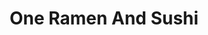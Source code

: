 ---
layout: place
title: One Ramen And Sushi
permalink: /massachusetts/cambridge/one-ramen-and-sushi.html
stateAbbr: MA
stateName: Massachusetts
cityName: Cambridge
seo:
  type: restaurant
  links: http://oneramensushi.com/
place_id: ChIJMTKDQT5344kRdia0GkUoJto
photos:
  - name: >-
      places/ChIJMTKDQT5344kRdia0GkUoJto/photos/AeeoHcIl9SyE0LQkeZsA_1OyiDWzQa9FaoFPsGTrtRzaw5N-Opwsy7BGIgqRaq1EsMABCxMCf6n0UHWZkD-h-rguU9ZbLXaqNgfXML5_swik_j81sBbxX3IkeFFD0HZfKpr1zHe4cLvFNiQ_19bOO5JBoxOpuJbwUhawlb5Ke0xyn2UeudS8bcClfmZ1cIGOIjD7i44ucxRJ6LbPoSRaO7uuHx-hTc1_Atmva6Au1AzHHbSrFByTAEiLGMP9aiSEkkTx9XU0t4ar0EqVdWGp-xGio74631Mocge5FyB5QgFMEpNjiA
    widthPx: 3024
    heightPx: 4032
    authorAttributions:
      - displayName: One Ramen And Sushi
        uri: https://maps.google.com/maps/contrib/118292689264194968125
        photoUri: >-
          https://lh3.googleusercontent.com/a-/ALV-UjUWXTQQ5Xck_Cjb_dy5IEoYt-hsh9L0RefhKACG6iuZzCi0258=s100-p-k-no-mo
    flagContentUri: >-
      https://www.google.com/local/imagery/report/?cb_client=maps_api_places.places_api&image_key=!1e10!2sAF1QipOl7UxuL7go5iMViPNQ65V7BZw_1sTWbYGIL7VB&hl=en-US
    googleMapsUri: >-
      https://www.google.com/maps/place//data=!3m4!1e2!3m2!1sAF1QipOl7UxuL7go5iMViPNQ65V7BZw_1sTWbYGIL7VB!2e10!4m2!3m1!1s0x89e3773e41833231:0xda2628451ab42676
  - name: >-
      places/ChIJMTKDQT5344kRdia0GkUoJto/photos/AeeoHcImGve3-yE6uSMPXd_54Nclsgr6-sMYuUSwwBicLYjJ2mLEL2ssx5GadLT0Dq61M8_p3r8zbI3DOnLyCXZg_DuzhebRlp8huo1Dz7bABJhmAXwMTyKWqrbdRIkCIBELnIQOmNxVBrDLfp2KG-ZApO0xY44Z-vEB8ZtWaqAvAz0y76WVgMNNXtUiLn_HCYzr4KSpSegV9F3T0osCHTA4hNNcAmVC4MZgN6S7AVU1ZHFhKJIz8QvOvIDR3nuNuv3buP8BH3FT8cCgWu8cgoumibgyf4HZlhJ4GEgyeM6vUQoyTw
    widthPx: 1440
    heightPx: 1152
    authorAttributions:
      - displayName: One Ramen And Sushi
        uri: https://maps.google.com/maps/contrib/118292689264194968125
        photoUri: >-
          https://lh3.googleusercontent.com/a-/ALV-UjUWXTQQ5Xck_Cjb_dy5IEoYt-hsh9L0RefhKACG6iuZzCi0258=s100-p-k-no-mo
    flagContentUri: >-
      https://www.google.com/local/imagery/report/?cb_client=maps_api_places.places_api&image_key=!1e10!2sAF1QipOAXKzxmFFCeCCHApnbDdOL7mo9GYWf9eKJMyJO&hl=en-US
    googleMapsUri: >-
      https://www.google.com/maps/place//data=!3m4!1e2!3m2!1sAF1QipOAXKzxmFFCeCCHApnbDdOL7mo9GYWf9eKJMyJO!2e10!4m2!3m1!1s0x89e3773e41833231:0xda2628451ab42676
  - name: >-
      places/ChIJMTKDQT5344kRdia0GkUoJto/photos/AeeoHcJD8viGXraVq2DxHHVom9LChRibC33DouB42Q5Wawa_-EOZid5aCEV1SZ4FYSxPzic4HKCCXDAiVd73xDvq0URSo1wvlNwRRTxdzb8bBy6sXqAZzpHrFRgjc792hWDm_TQ6yF_RCPnZ3TZLw2eBpJxUtmYE3ye4t0ffS2AFG0wWf2qabnx2UT6Gy4KsyASlcmWss1T_4JLycvwOsHJAliCDe4TMXy-5ONQwKTCrv9xq_Liek89pxIBQgRSjYloHsxuwGddHNyoTlITgqZcf0fReY_Wj_Zr8lzmEHgfipWxVBreeP7wtA3cdJRzjOO2FZoV67PfcR6fLyloI8u59plT2GZRkpgulg2r_oEl-1rZg782nxhJ65BjV0rx6UaDM3hBNNsmyAe839z3OujqVcFVbsf62Ncuq1l5FTkFIED0
    widthPx: 4800
    heightPx: 2700
    authorAttributions:
      - displayName: George Chalhoub
        uri: https://maps.google.com/maps/contrib/117437652390651355274
        photoUri: >-
          https://lh3.googleusercontent.com/a-/ALV-UjVfy0RBYMf-6HC3oFSi6w-UoKZ8lHABXkfw_ckn84f45ZIbiubYaw=s100-p-k-no-mo
    flagContentUri: >-
      https://www.google.com/local/imagery/report/?cb_client=maps_api_places.places_api&image_key=!1e10!2sCIHM0ogKEICAgMCom5qFPg&hl=en-US
    googleMapsUri: >-
      https://www.google.com/maps/place//data=!3m4!1e2!3m2!1sCIHM0ogKEICAgMCom5qFPg!2e10!4m2!3m1!1s0x89e3773e41833231:0xda2628451ab42676
  - name: >-
      places/ChIJMTKDQT5344kRdia0GkUoJto/photos/AeeoHcLi0tz7DhDQaB0tnX0y08Th0xZzsBIBcJucyL1RZBjZBmoggtp2V6lZ31_qwAm_HnubD_2gx4_D-vZmJA53E77TpEjJ6CRepQakAjidlQxDeOZuCRdf1_ceBHhqxnEce24oCOQvPOCpn8li5iS3fMeVsfsxoFdZ1MkPIj8jalT8LbuAXdfbFApH3vaaw8pkUwWMTKGPJAitdHWAZ8vSnb8PE0jvMeTKr5lmMdieCYwmeyxETXb9HQDgtTgpA0DXKkafv5qAbkV55w9_C2dqk_oGrYioDPbS9THKyWOr1rsVYQ
    widthPx: 1440
    heightPx: 811
    authorAttributions:
      - displayName: One Ramen And Sushi
        uri: https://maps.google.com/maps/contrib/118292689264194968125
        photoUri: >-
          https://lh3.googleusercontent.com/a-/ALV-UjUWXTQQ5Xck_Cjb_dy5IEoYt-hsh9L0RefhKACG6iuZzCi0258=s100-p-k-no-mo
    flagContentUri: >-
      https://www.google.com/local/imagery/report/?cb_client=maps_api_places.places_api&image_key=!1e10!2sAF1QipOAxWfNuYK3qY5QjSEDHUi_OKp_TubCuvrYMdF2&hl=en-US
    googleMapsUri: >-
      https://www.google.com/maps/place//data=!3m4!1e2!3m2!1sAF1QipOAxWfNuYK3qY5QjSEDHUi_OKp_TubCuvrYMdF2!2e10!4m2!3m1!1s0x89e3773e41833231:0xda2628451ab42676
  - name: >-
      places/ChIJMTKDQT5344kRdia0GkUoJto/photos/AeeoHcIy0pkw-hZG_4IGmhOYsYcfNHiR8Cv3OKxwDINrjHZvFjgoNbvfANU7yExQLW40Ddsye0l_92YZn1-6sUMeh2-DdAXsjwcMMgUsJi1LTYdw6RheBcpmKkuebFso2aw6_IrKN1gltYzLWrL0XAUID_DkW5ZVgbsxoX0m6qWgz2NoMXgHem_5oiScO5EkQ2V6SHwtRvujux1rDhYMCEQhQ40-lcL2YR4Z0PXWUqVEVH0WrqQ2Rb6AmLHZ5zDEz5yVif47obQSed1xODvy4IzJr1K_o2t3z4cst6TpP_rr4_0BBpCo_FrhIJWIbcfXZ98dkdHqk8v-6-f3q1NCsOHfGkKTjeKnQN2Lmjk4O_C7sgLx8mE5bGicSAKpvSbN2v_E7a8D_OjEKl5jJGvW4YvfBmIIqWbmpUCElXJqzZ2Pib7k7g
    widthPx: 4800
    heightPx: 2700
    authorAttributions:
      - displayName: George Chalhoub
        uri: https://maps.google.com/maps/contrib/117437652390651355274
        photoUri: >-
          https://lh3.googleusercontent.com/a-/ALV-UjVfy0RBYMf-6HC3oFSi6w-UoKZ8lHABXkfw_ckn84f45ZIbiubYaw=s100-p-k-no-mo
    flagContentUri: >-
      https://www.google.com/local/imagery/report/?cb_client=maps_api_places.places_api&image_key=!1e10!2sCIHM0ogKEICAgMCom5qFfg&hl=en-US
    googleMapsUri: >-
      https://www.google.com/maps/place//data=!3m4!1e2!3m2!1sCIHM0ogKEICAgMCom5qFfg!2e10!4m2!3m1!1s0x89e3773e41833231:0xda2628451ab42676
  - name: >-
      places/ChIJMTKDQT5344kRdia0GkUoJto/photos/AeeoHcKq34NpXDx9p7aY01HW7xTikBlHhPSUHx7-IovYT2hC4BfpZm_TaWlJRoan_j3H7FbOcXGaMnWO99E6rlg2N4cVLoTu1yIFA1eSrqYbdM7tqOieGwZ-Oz96uKxL5pksm4b6OXR3ZZnQ4z8bZEu57rmPkI6hRL4SXlGeM0wbqdJ_gy6AfJg1l76dL-_6TsHFBBb6Zm2wcHt7NrlVuMlr25V75wijFgAIdpT0N7jNqr-7IWfUgToakDBZrCCmf9vgqxEOB3ZmGoC-d_mxpWNqmmPGnjvcszmqQddI-JIqSov2JHRO0VLrhZ1mkwAwVRTbhKofObBHJMSiqJkvq0O_TfmEEMxCDJOhe6KNyCer6FEVi_InC7VoKtAmrFrh3RVrC_osB6bcrOF_UPoOGFES6PQIZPE6XXDZzrY0cavd3YoNVTiE
    widthPx: 4032
    heightPx: 2268
    authorAttributions:
      - displayName: George Chalhoub
        uri: https://maps.google.com/maps/contrib/117437652390651355274
        photoUri: >-
          https://lh3.googleusercontent.com/a-/ALV-UjVfy0RBYMf-6HC3oFSi6w-UoKZ8lHABXkfw_ckn84f45ZIbiubYaw=s100-p-k-no-mo
    flagContentUri: >-
      https://www.google.com/local/imagery/report/?cb_client=maps_api_places.places_api&image_key=!1e10!2sCIHM0ogKEICAgICXrLPR2wE&hl=en-US
    googleMapsUri: >-
      https://www.google.com/maps/place//data=!3m4!1e2!3m2!1sCIHM0ogKEICAgICXrLPR2wE!2e10!4m2!3m1!1s0x89e3773e41833231:0xda2628451ab42676
  - name: >-
      places/ChIJMTKDQT5344kRdia0GkUoJto/photos/AeeoHcILeLdgYTj_6LImBh6mczLYWdDuvZcrfeV9GjSEAsOsYgjPlINXn8sGVwfFTC6f3wF9SXZ-Klg0sY1FS6akcHEuxrvkPWXlnNQ1Es3-c_RJl2-baw1yxNh8T33iWhVhZslCgUcccCH5JZMk1qFR3lcIzxInpXc75VCw5vhkFmQpbON-qWr_o11z3AWNwLNJ5U6q551vuRerovIXCZc01qhXUAv8Our9zx1h79_iFc4-kHtVBAaGeNStWvZp0piz37FUS_4S5mxbaTu1G1HFV9Rs2DZo4ftj8LbeddGBirQpYAyXtQRchGhBi4R63CjXxcawfR0WoohCdBzYsUJsloe0OeXzYiQIdQ2uIVuZClFnHDKJypxVF3IvpUMemVg0n9kkFvazJu2ONwBGBCRPuB3y7haHr2LiqkZZcS7yUmNVyF4
    widthPx: 3024
    heightPx: 4032
    authorAttributions:
      - displayName: Victoria W
        uri: https://maps.google.com/maps/contrib/101911048006811768097
        photoUri: >-
          https://lh3.googleusercontent.com/a-/ALV-UjV3w7dTre2g0TSGF4DGFKWJuR5E0iZtestbq6R7lgcxgrc_cYi3-w=s100-p-k-no-mo
    flagContentUri: >-
      https://www.google.com/local/imagery/report/?cb_client=maps_api_places.places_api&image_key=!1e10!2sCIHM0ogKEICAgICnx_vC1QE&hl=en-US
    googleMapsUri: >-
      https://www.google.com/maps/place//data=!3m4!1e2!3m2!1sCIHM0ogKEICAgICnx_vC1QE!2e10!4m2!3m1!1s0x89e3773e41833231:0xda2628451ab42676
  - name: >-
      places/ChIJMTKDQT5344kRdia0GkUoJto/photos/AeeoHcIBIURRd906LtEJ-x565Upd5PywIRAcgAPiwAYxPfwSHeBIpPYcsaWmCdB_DFY5EXOh4spRZi7olE0VwdlEBSnS6j8BaGAY1UprDiju0Io-BoN76dClxU09mw0u7QLl6ks2YRjaSydRKDpBSujchmGnFkWo_7Vgtk2-z618wX3RTP2q2XqsTdNvb8CWvb_s3OaPFA968YyusWmMbe0G9AFrjjc3UU5fBn263xp_NdEqBY8T95VuOpku4CkIA9Qgc6Gr3D53sEbybi3CYnzF2fgekc6im44Gv1qS3KeOrSPC4XK3xjbIYvMGcq3LMp7ouvjEYcto1JPIrUHqO4u69kZEIzR68ySDoFj58Q2KncmB2y3t4GWrH3yq3c3EM6laRAx7_0mVqXM5TV2fo3c9yPJ6WHG8z-c9SsutXY6PF8WqHJus
    widthPx: 3024
    heightPx: 4032
    authorAttributions:
      - displayName: Jun Simons
        uri: https://maps.google.com/maps/contrib/107947961546991519655
        photoUri: >-
          https://lh3.googleusercontent.com/a-/ALV-UjWH21OfLJ6DCzEB0M35rwW0DXYHRIAZujHFHPAfWKDNp6kZhaDh=s100-p-k-no-mo
    flagContentUri: >-
      https://www.google.com/local/imagery/report/?cb_client=maps_api_places.places_api&image_key=!1e10!2sCIHM0ogKEICAgICLjOrksAE&hl=en-US
    googleMapsUri: >-
      https://www.google.com/maps/place//data=!3m4!1e2!3m2!1sCIHM0ogKEICAgICLjOrksAE!2e10!4m2!3m1!1s0x89e3773e41833231:0xda2628451ab42676
  - name: >-
      places/ChIJMTKDQT5344kRdia0GkUoJto/photos/AeeoHcKjkAzn05NioItC7HtHLvaLSLi_OqhlfPZflN24u0npsUEtrxh17GtKlyDk--BRvrw6ATLIm53xTxAFTUEck7D-C9629a3LH5sxV45FCPq9dzAbMHRuu3FFwvLxLCWhzPzJW3QSLloHjA55IH7MD0EN8CF26ohOCSS6pmmgkbg6iLC0MxBIZ_bFHih-1e1JH7LYtk16QEXi9EFijWsOdPD8KVP1G7egO7JwgRv9fzBs5jyzt1BzW9m2RBLmEfAySdPzo1WGfXjeFDpInrO6BEHpNIkh1y0T8FDpIiFQoU7yTT_tNu2qoLnSXd_DHVgZk9QWWIGB9FTILZCdaAQXK7OzhYHb7WyC3ak9xDI8aJ7TKmItsda7RSeQsEHCfftPS_d-AmJ2IOvAD5KsdWNBl-9d3usUulgemyceBdmkAiyjlA
    widthPx: 2751
    heightPx: 2706
    authorAttributions:
      - displayName: Ju Lim
        uri: https://maps.google.com/maps/contrib/105626042354015503324
        photoUri: >-
          https://lh3.googleusercontent.com/a-/ALV-UjX5nDuedSFwfIpuupqS3FGqQOdoZHahTuSXGLjDedHK8lQlD_NvZQ=s100-p-k-no-mo
    flagContentUri: >-
      https://www.google.com/local/imagery/report/?cb_client=maps_api_places.places_api&image_key=!1e10!2sCIHM0ogKEICAgIDxn8n6bQ&hl=en-US
    googleMapsUri: >-
      https://www.google.com/maps/place//data=!3m4!1e2!3m2!1sCIHM0ogKEICAgIDxn8n6bQ!2e10!4m2!3m1!1s0x89e3773e41833231:0xda2628451ab42676
  - name: >-
      places/ChIJMTKDQT5344kRdia0GkUoJto/photos/AeeoHcK_E5OQOyx0ufegCd2kaQr3xH63hqepldzAY7Ktiap_FMXZSlzJYn-U6IMGjONPk1XZdfGIZ10OQtEaNcN790XWpa015HwCUJjWxdiEsXEasvXzderwOSZoxOxYfpvOFC7gitekqcbg8aFRCnOrr-frGjF1YfkP7V8Wsw1tPTG0iemBWrgPJr838uWSquilxi7UccMjjvexbM8MetvxkcxEZSvrd44-DR3elD65qgSa0QLG--eMCX00WBMJbgt4crW42b9cw69uQuvE48sGH0uF9hs6K3VPIK4uYi7oD1cMC3_zDz4Qu4T_YlQRBaglUaAQqjikRtVyz-dlsih9PLMi05dvZKv1z0VwwXX5J_wPdzA8cnmbEfuD-oEnCb9xz-JqyNZDA2Ejj5if9YqHnsz_u58OCaV3cYsRrBtUkYMNRw
    widthPx: 3000
    heightPx: 4000
    authorAttributions:
      - displayName: Latoya Watts
        uri: https://maps.google.com/maps/contrib/105510509978809996462
        photoUri: >-
          https://lh3.googleusercontent.com/a/ACg8ocIbzKL8fhSL7yihBTU-cA1ERxlPgkAlbL-znMY9ZfCe1X8jDa8=s100-p-k-no-mo
    flagContentUri: >-
      https://www.google.com/local/imagery/report/?cb_client=maps_api_places.places_api&image_key=!1e10!2sCIHM0ogKEICAgIDvk4vPGw&hl=en-US
    googleMapsUri: >-
      https://www.google.com/maps/place//data=!3m4!1e2!3m2!1sCIHM0ogKEICAgIDvk4vPGw!2e10!4m2!3m1!1s0x89e3773e41833231:0xda2628451ab42676
address: 1759 Massachusetts Ave, Cambridge, MA 02140, USA
street: 1759 Massachusetts Ave
city: Cambridge
state: MA
zip: '02140'
country: USA
neighborhood: Baldwin
latitude: '42.385185'
longitude: '-71.119099'
accessibility_options:
  wheelchairAccessibleEntrance: true
  wheelchairAccessibleSeating: true
business_status: OPERATIONAL
name: One Ramen And Sushi
google_maps_links:
  directionsUri: >-
    https://www.google.com/maps/dir//''/data=!4m7!4m6!1m1!4e2!1m2!1m1!1s0x89e3773e41833231:0xda2628451ab42676!3e0
  placeUri: https://maps.google.com/?cid=15719295826649163382
  writeAReviewUri: >-
    https://www.google.com/maps/place//data=!4m3!3m2!1s0x89e3773e41833231:0xda2628451ab42676!12e1
  reviewsUri: >-
    https://www.google.com/maps/place//data=!4m4!3m3!1s0x89e3773e41833231:0xda2628451ab42676!9m1!1b1
  photosUri: >-
    https://www.google.com/maps/place//data=!4m3!3m2!1s0x89e3773e41833231:0xda2628451ab42676!10e5
primary_type: Ramen Restaurant
opening_hours:
  regular: null
  current: null
secondary_opening_hours:
  regular:
    weekdayDescriptions: null
    type: null
  current:
    weekdayDescriptions: null
    type: null
phone: (617) 864-6299
price_level: PRICE_LEVEL_INEXPENSIVE
price_range: $10 &ndash; $20
rating: '4.4'
rating_count: 0
website: http://oneramensushi.com/
description: >-
  Discover One Ramen And Sushi in Cambridge, MA$$$One Ramen And Sushi in
  Cambridge, MA, stands out as a cozy Japanese eatery focused on fresh sushi and
  hearty ramen options that appeal to locals and visitors alike. This unassuming
  spot offers a relaxed vibe with affordable meals, including lunch specials
  that provide excellent value for authentic flavors. Accessibility features
  like wheelchair-friendly entrances and outdoor seating make it a convenient
  choice for a variety of diners seeking Japanese cuisine. Drawing from its
  low-key charm, the menu emphasizes quality ingredients and versatile dining
  styles, whether you're grabbing takeout or enjoying a casual meal. As one of
  the top-rated spots for sushi in the area, it caters to those exploring nearby
  Japanese places for a satisfying experience.
generative_summary: >-
  Discover One Ramen And Sushi in Cambridge, MA$$$One Ramen And Sushi in
  Cambridge, MA, stands out as a cozy Japanese eatery focused on fresh sushi and
  hearty ramen options that appeal to locals and visitors alike. This unassuming
  spot offers a relaxed vibe with affordable meals, including lunch specials
  that provide excellent value for authentic flavors. Accessibility features
  like wheelchair-friendly entrances and outdoor seating make it a convenient
  choice for a variety of diners seeking Japanese cuisine. Drawing from its
  low-key charm, the menu emphasizes quality ingredients and versatile dining
  styles, whether you're grabbing takeout or enjoying a casual meal. As one of
  the top-rated spots for sushi in the area, it caters to those exploring nearby
  Japanese places for a satisfying experience.
generative_disclosure: Summarized by AI using the Grok-3-Mini model.
reviews:
  - name: >-
      places/ChIJMTKDQT5344kRdia0GkUoJto/reviews/ChdDSUhNMG9nS0VJQ0FnTURRaG82V3VBRRAB
    relativePublishTimeDescription: a month ago
    rating: 5
    text:
      text: >-
        Our experience was absolutely incredible. Each of us got a 3-roll lunch
        special for $14.50, and were warmly greeted and quickly seated. We were
        served with water, miso soup, and a small salad with our meal (which I
        was not expecting!). The amount of food we got for $15 was incredible.
        The miso soup was DELICIOUS, and my rolls were fresh and beautifully
        made. We couldn’t have asked for a better experience!
      languageCode: en
    originalText:
      text: >-
        Our experience was absolutely incredible. Each of us got a 3-roll lunch
        special for $14.50, and were warmly greeted and quickly seated. We were
        served with water, miso soup, and a small salad with our meal (which I
        was not expecting!). The amount of food we got for $15 was incredible.
        The miso soup was DELICIOUS, and my rolls were fresh and beautifully
        made. We couldn’t have asked for a better experience!
      languageCode: en
    authorAttribution:
      displayName: Gabby Singer
      uri: https://www.google.com/maps/contrib/111213034335297338155/reviews
      photoUri: >-
        https://lh3.googleusercontent.com/a-/ALV-UjVuIbZ8tnxHSsqAykHx62hLNbksOO4Q7QEdFMhSnH0w-QWfCi0=s128-c0x00000000-cc-rp-mo
    publishTime: '2025-03-10T18:36:33.600138Z'
    flagContentUri: >-
      https://www.google.com/local/review/rap/report?postId=ChdDSUhNMG9nS0VJQ0FnTURRaG82V3VBRRAB&d=17924085&t=1
    googleMapsUri: >-
      https://www.google.com/maps/reviews/data=!4m6!14m5!1m4!2m3!1sChdDSUhNMG9nS0VJQ0FnTURRaG82V3VBRRAB!2m1!1s0x89e3773e41833231:0xda2628451ab42676
  - name: >-
      places/ChIJMTKDQT5344kRdia0GkUoJto/reviews/ChdDSUhNMG9nS0VJQ0FnSUNYckxQUjZ3RRAB
    relativePublishTimeDescription: 6 months ago
    rating: 5
    text:
      text: >-
        Wow, the best ramen experience so far in Cambridge. Phenomenal friendly
        service, excellent food, decent pricing. The salmon and sweet potato
        sushi roll was incredible fresh and delicious. Mind blowing. High
        quality!


        The ramen were equally delicious, we tried the tonkotsu and miso ramen,
        which were authentic and tasty.
      languageCode: en
    originalText:
      text: >-
        Wow, the best ramen experience so far in Cambridge. Phenomenal friendly
        service, excellent food, decent pricing. The salmon and sweet potato
        sushi roll was incredible fresh and delicious. Mind blowing. High
        quality!


        The ramen were equally delicious, we tried the tonkotsu and miso ramen,
        which were authentic and tasty.
      languageCode: en
    authorAttribution:
      displayName: George Chalhoub
      uri: https://www.google.com/maps/contrib/117437652390651355274/reviews
      photoUri: >-
        https://lh3.googleusercontent.com/a-/ALV-UjVfy0RBYMf-6HC3oFSi6w-UoKZ8lHABXkfw_ckn84f45ZIbiubYaw=s128-c0x00000000-cc-rp-mo-ba8
    publishTime: '2024-10-14T01:11:53.507308Z'
    flagContentUri: >-
      https://www.google.com/local/review/rap/report?postId=ChdDSUhNMG9nS0VJQ0FnSUNYckxQUjZ3RRAB&d=17924085&t=1
    googleMapsUri: >-
      https://www.google.com/maps/reviews/data=!4m6!14m5!1m4!2m3!1sChdDSUhNMG9nS0VJQ0FnSUNYckxQUjZ3RRAB!2m1!1s0x89e3773e41833231:0xda2628451ab42676
  - name: >-
      places/ChIJMTKDQT5344kRdia0GkUoJto/reviews/ChZDSUhNMG9nS0VJQ0FnTUR3ejlxdkFREAE
    relativePublishTimeDescription: 2 weeks ago
    rating: 5
    text:
      text: >-
        I love this place!! I rarely ever leave reviews, but this place is by
        far my favorite! I order my fav beef miso and double eel sushi 8pc
        lol..  The wonderful lady knows my order even when I call Lol..(Mark)  I
        JUST ORDERED and I only wish they can stay open later til 12am... This
        place would still be packed... *******GREAT PLACE BY FAR*********
        9thumbs up!!
      languageCode: en
    originalText:
      text: >-
        I love this place!! I rarely ever leave reviews, but this place is by
        far my favorite! I order my fav beef miso and double eel sushi 8pc
        lol..  The wonderful lady knows my order even when I call Lol..(Mark)  I
        JUST ORDERED and I only wish they can stay open later til 12am... This
        place would still be packed... *******GREAT PLACE BY FAR*********
        9thumbs up!!
      languageCode: en
    authorAttribution:
      displayName: Charley Charley
      uri: https://www.google.com/maps/contrib/104288326826251307331/reviews
      photoUri: >-
        https://lh3.googleusercontent.com/a-/ALV-UjVxwo1GEWRuB5IaR24aRkcMei7LEcN2oGqQg-dzVijr_b3AgTSN=s128-c0x00000000-cc-rp-mo-ba3
    publishTime: '2025-03-29T02:30:46.293628Z'
    flagContentUri: >-
      https://www.google.com/local/review/rap/report?postId=ChZDSUhNMG9nS0VJQ0FnTUR3ejlxdkFREAE&d=17924085&t=1
    googleMapsUri: >-
      https://www.google.com/maps/reviews/data=!4m6!14m5!1m4!2m3!1sChZDSUhNMG9nS0VJQ0FnTUR3ejlxdkFREAE!2m1!1s0x89e3773e41833231:0xda2628451ab42676
  - name: >-
      places/ChIJMTKDQT5344kRdia0GkUoJto/reviews/ChZDSUhNMG9nS0VJQ0FnSURuc2JtX2RBEAE
    relativePublishTimeDescription: 6 months ago
    rating: 5
    text:
      text: >-
        Nice cosy atmosphere. Ordered the spicy sesame ramen, it has a unique
        taste with the mushrooms, reminds me more of Dan Dan noodles. Service
        was good! My friend enjoyed the eel donburi bowl, saying it’s one of the
        best they’ve tried in this area. The miso soup that was served together
        with it was ok, could be improved. Have not tried the sushi or sashimi
        options yet but will come back to try.
      languageCode: en
    originalText:
      text: >-
        Nice cosy atmosphere. Ordered the spicy sesame ramen, it has a unique
        taste with the mushrooms, reminds me more of Dan Dan noodles. Service
        was good! My friend enjoyed the eel donburi bowl, saying it’s one of the
        best they’ve tried in this area. The miso soup that was served together
        with it was ok, could be improved. Have not tried the sushi or sashimi
        options yet but will come back to try.
      languageCode: en
    authorAttribution:
      displayName: Samantha Chan
      uri: https://www.google.com/maps/contrib/116135521953873135493/reviews
      photoUri: >-
        https://lh3.googleusercontent.com/a-/ALV-UjWf32uz7TlGzT0C8PemktjWCyDHhFomVbTeCvJCk06cfrkSYf4RdQ=s128-c0x00000000-cc-rp-mo-ba6
    publishTime: '2024-10-07T01:50:00.031750Z'
    flagContentUri: >-
      https://www.google.com/local/review/rap/report?postId=ChZDSUhNMG9nS0VJQ0FnSURuc2JtX2RBEAE&d=17924085&t=1
    googleMapsUri: >-
      https://www.google.com/maps/reviews/data=!4m6!14m5!1m4!2m3!1sChZDSUhNMG9nS0VJQ0FnSURuc2JtX2RBEAE!2m1!1s0x89e3773e41833231:0xda2628451ab42676
  - name: >-
      places/ChIJMTKDQT5344kRdia0GkUoJto/reviews/ChdDSUhNMG9nS0VJQ0FnSUNQcHNHNXdBRRAB
    relativePublishTimeDescription: 4 months ago
    rating: 5
    text:
      text: >-
        This cute little restaurant was a nice lunch spot. Good appetizers, and
        a really flavorful tonkatsu broth. The house special Spicy Sesame ramen
        was very popular and flavorful as well. Sushi was pretty good. The
        waitress was very nice!
      languageCode: en
    originalText:
      text: >-
        This cute little restaurant was a nice lunch spot. Good appetizers, and
        a really flavorful tonkatsu broth. The house special Spicy Sesame ramen
        was very popular and flavorful as well. Sushi was pretty good. The
        waitress was very nice!
      languageCode: en
    authorAttribution:
      displayName: jacob s
      uri: https://www.google.com/maps/contrib/108869690503474892478/reviews
      photoUri: >-
        https://lh3.googleusercontent.com/a/ACg8ocK6VmKV3f8FHfV2-GbtixuGNbTQcaQ-g3EyuPIqyrrMoDLgtA=s128-c0x00000000-cc-rp-mo-ba4
    publishTime: '2024-11-23T22:10:55.247381Z'
    flagContentUri: >-
      https://www.google.com/local/review/rap/report?postId=ChdDSUhNMG9nS0VJQ0FnSUNQcHNHNXdBRRAB&d=17924085&t=1
    googleMapsUri: >-
      https://www.google.com/maps/reviews/data=!4m6!14m5!1m4!2m3!1sChdDSUhNMG9nS0VJQ0FnSUNQcHNHNXdBRRAB!2m1!1s0x89e3773e41833231:0xda2628451ab42676
review_summary: >-
  Customer Highlights for One Ramen And Sushi$$$Folks often rave about the fresh
  sushi and flavorful ramen at this Cambridge gem, highlighting the generous
  portions and authentic tastes that make every bite memorable. Many appreciate
  the friendly service and quick seating that enhance the overall vibe, turning
  simple meals into enjoyable outings. Reviewers frequently note the great value
  in lunch specials and unique dishes like miso ramen, which stand out for their
  bold flavors without overwhelming the palate. While some mention room for
  improvement in sides like miso soup, the consensus leans toward it being a
  reliable pick for hearty Japanese fare. All in all, it's a solid spot for
  anyone searching for the best sushi nearby, delivering a welcoming atmosphere
  that keeps customers coming back for more.
review_disclosure: Summarized by AI using the Grok-3-Mini model.
parking_options:
  paidStreetParking: true
  valetParking: false
payment_options:
  acceptsCreditCards: true
  acceptsDebitCards: true
  acceptsCashOnly: false
  acceptsNfc: true
allow_dogs: null
curbside_pickup: null
delivery: true
dine_in: true
good_for_children: true
good_for_groups: null
good_for_sports: false
live_music: false
menu_for_children: false
outdoor_seating: true
reservable: true
restroom: true
serves_beer: false
serves_breakfast: false
serves_brunch: false
serves_cocktails: false
serves_coffee: false
serves_dinner: true
serves_dessert: true
serves_lunch: true
serves_vegetarian_food: true
serves_wine: false
takeout: true
update_category: pro
places_description: >-
  Compact sushi bar & ramen house (popular for takeout) with lunch specials
  available.

---